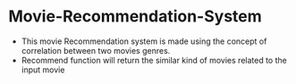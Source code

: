 # Movie-Recommendation-System

- This movie Recommendation system is made using the concept of correlation between two movies genres.
- Recommend function will return the similar kind of movies related to the input movie
